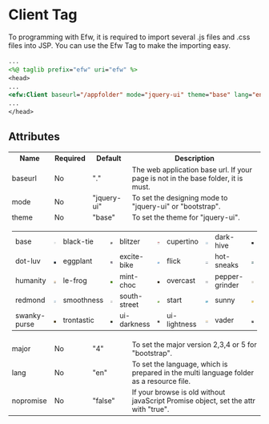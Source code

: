 <H1>Client Tag</H1>
To programming with Efw, it is required to import several .js files and .css files into JSP.
You can use the Efw Tag to make the importing easy.

```jsp
...
<%@ taglib prefix="efw" uri="efw" %>
<head>
...
<efw:Client baseurl="/appfolder" mode="jquery-ui" theme="base" lang="en" />		//efw:client or efw:CLIENT
...
</head>
```

<h2>Attributes</h2>
<table>
<tr><th>Name</th><th>Required</th><th>Default</th><th>Description</th></tr>
<tr><td>baseurl</td><td>No</td><td>"."</td><td>The web application base url. If your page is not in the base folder, it is must.</td></tr>
<tr><td>mode</td><td>No</td><td>"jquery-ui"</td><td>To set the designing mode to "jquery-ui" or "bootstrap".</td></tr>
<tr><td>theme</td><td>No</td><td>"base"</td><td>To set the theme for "jquery-ui".</td></tr>
<tr><td colspan=4>
	<table>
	<tr>
		<td>base</td><td><img src="themes/base.png"></td>
		<td>black-tie</td><td><img src="themes/black-tie.png"></td>
		<td>blitzer</td><td><img src="themes/blitzer.png"></td>
		<td>cupertino</td><td><img src="themes/cupertino.png"></td>
		<td>dark-hive</td><td><img src="themes/dark-hive.png"></td>
	</tr>
	<tr>
		<td>dot-luv</td><td><img src="themes/dot-luv.png"></td>
		<td>eggplant</td><td><img src="themes/eggplant.png"></td>
		<td>excite-bike</td><td><img src="themes/excite-bike.png"></td>
		<td>flick</td><td><img src="themes/flick.png"></td>
		<td>hot-sneaks</td><td><img src="themes/hot-sneaks.png"></td>
	</tr>
	<tr>
		<td>humanity</td><td><img src="themes/humanity.png"></td>
		<td>le-frog</td><td><img src="themes/le-frog.png"></td>
		<td>mint-choc</td><td><img src="themes/mint-choc.png"></td>
		<td>overcast</td><td><img src="themes/overcast.png"></td>
		<td>pepper-grinder</td><td><img src="themes/pepper-grinder.png"></td>
	</tr>
	<tr>
		<td>redmond</td><td><img src="themes/redmond.png"></td>
		<td>smoothness</td><td><img src="themes/smoothness.png"></td>
		<td>south-street</td><td><img src="themes/south-street.png"></td>
		<td>start</td><td><img src="themes/start.png"></td>
		<td>sunny</td><td><img src="themes/sunny.png"></td>
	</tr>
	<tr>
		<td>swanky-purse</td><td><img src="themes/swanky-purse.png"></td>
		<td>trontastic</td><td><img src="themes/trontastic.png"></td>
		<td>ui-darkness</td><td><img src="themes/ui-darkness.png"></td>
		<td>ui-lightness</td><td><img src="themes/ui-lightness.png"></td>
		<td>vader</td><td><img src="themes/vader.png"></td>
	</tr>
	</table>
</td></tr>
<tr><td>major</td><td>No</td><td>"4"</td><td>To set the major version 2,3,4 or 5 for "bootstrap".</td></tr>
<tr><td>lang</td><td>No</td><td>"en"</td><td>To set the language, which is prepared in the multi language folder as a resource file.</td></tr>
<tr><td>nopromise</td><td>No</td><td>"false"</td><td>If your browse is old without javaScript Promise object, set the attr with "true".</td></tr>
</table>

